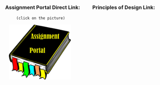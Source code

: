 ### Assignment Portal Direct Link: &nbsp;      &emsp;       &nbsp; Principles of Design Link:

         (click on the picture)                                                                 

&nbsp;    &nbsp;[<img src="sources/Link.png" width="200">](https://jmmonjeremy.github.io/)

